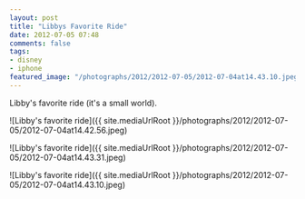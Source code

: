 ```yaml
---
layout: post
title: "Libbys Favorite Ride"
date: 2012-07-05 07:48
comments: false
tags: 
- disney
- iphone
featured_image: "/photographs/2012/2012-07-05/2012-07-04at14.43.10.jpeg"
---
```

Libby's favorite ride (it's a small world).

![Libby's favorite ride]({{ site.mediaUrlRoot }}/photographs/2012/2012-07-05/2012-07-04at14.42.56.jpeg)


![Libby's favorite ride]({{ site.mediaUrlRoot }}/photographs/2012/2012-07-05/2012-07-04at14.43.31.jpeg)


![Libby's favorite ride]({{ site.mediaUrlRoot }}/photographs/2012/2012-07-05/2012-07-04at14.43.10.jpeg)

